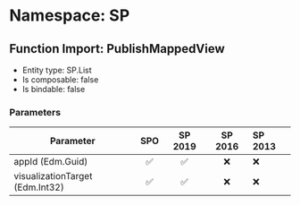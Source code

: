 # Namespace: SP

## Function Import: PublishMappedView

- Entity type: SP.List
- Is composable: false
- Is bindable: false

### Parameters

Parameter | SPO | SP 2019 | SP 2016 | SP 2013
----------|:---:|:-------:|:-------:|:-------
appId (Edm.Guid) | ✅ | ✅ | ❌ | ❌
visualizationTarget (Edm.Int32) | ✅ | ✅ | ❌ | ❌